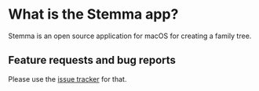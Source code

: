 # What is the Stemma app?

Stemma is an open source application for macOS for creating a family tree.

## Feature requests and bug reports

Please use the [issue tracker](https://github.com/impello-msoukup/stemma/issues) for that.